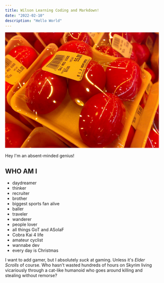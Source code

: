 ```yaml
---
title: Wilson Learning Coding and Markdown!
date: "2022-02-10"
description: "Hello World"
---
```


![Chinese Salty Egg](./salty_egg.jpg)

Hey I'm an absent-minded genius!

## WHO AM I

- daydreamer
- thinker
- recruiter
- brother
- biggest sports fan alive
- baller
- traveler
- wanderer
- people lover
- all things GoT and ASoIaF
- Cobra Kai 4 life
- amateur cyclist
- wannabe dev
- every day is Christmas

I want to add gamer, but I absolutely _suck_ at gaming. Unless it's *_Elder Scrolls_* of course. Who hasn't wasted hundreds of hours on Skyrim living vicariously through a cat-like humanoid who goes around killing and stealing without remorse?